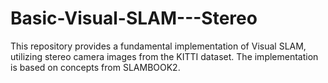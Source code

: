 # Basic-Visual-SLAM---Stereo
This repository provides a fundamental implementation of Visual SLAM, utilizing stereo camera images from the KITTI dataset. The implementation is based on concepts from SLAMBOOK2.
